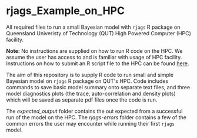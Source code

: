 # rjags_Example_on_HPC

All required files to run a small Bayesian model with ``rjags`` R package on Queensland Univeristy of Technology (QUT) High Powered Computer (HPC) facility.

**Note:** No instructions are supplied on how to run R code on the HPC. We assume the user has access to and is familiar with usage of HPC facility. Instructions on how to submit an R script file to the HPC can be found [here](https://gist.github.com/brfitzpatrick/132cedf8206ef45abe41f3552819a909).

The aim of this repository is to supply R code to run small and simple Bayesian model on ``rjags`` R package on QUT's HPC. Code includes commands to save basic model summary onto separate text files, and three model diagnostics plots (the trace, auto-correlation and density plots) which will be saved as separate pdf files once the code is run.

The *expected_output* folder contains the out expected from a successful run of the model on the HPC. The *rjags-errors* folder contains a few of the common errors the user may encounter while running their first ``rjags`` model.
